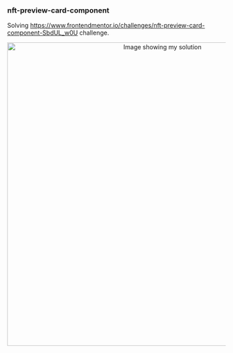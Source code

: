 ### nft-preview-card-component
Solving <a href="https://www.frontendmentor.io/challenges/nft-preview-card-component-SbdUL_w0U">https://www.frontendmentor.io/challenges/nft-preview-card-component-SbdUL_w0U</a> challenge.

<div align="center">
  <img src="https://user-images.githubusercontent.com/56975218/154856162-bcd59d9b-639a-4285-bc84-53202583743c.png" width="700px" alt="Image showing my solution" />
</div>
